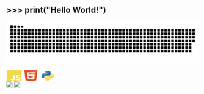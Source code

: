 ## >>> print("Hello World!")
![Snake animation](https://github.com/luclucs/luclucs/blob/output/github-contribution-grid-snake.svg)
<div style="display: inline_block">
  <img align="center" alt="Lu-Js" height="30" width="40" src="https://raw.githubusercontent.com/devicons/devicon/master/icons/javascript/javascript-plain.svg">
  <img align="center" alt="Lu-HTML" height="30" width="40" src="https://raw.githubusercontent.com/devicons/devicon/master/icons/html5/html5-original.svg">
  <img align="center" alt="Lu-Python" height="30" width="40" src="https://raw.githubusercontent.com/devicons/devicon/master/icons/python/python-original.svg">
</div>
<img height="150em" src="https://github-readme-stats.vercel.app/api?username=luclucs&count_private=true&show_icons=true&theme=midnight-purple"/>
<img height="150em" src="https://github-readme-stats.vercel.app/api/top-langs/?username=luclucs&theme=midnight-purple"/>
</div>
